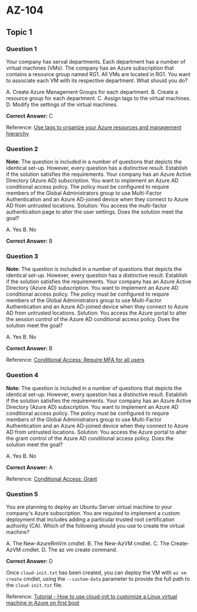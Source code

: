 # AZ-104

## Topic 1

### Question 1
Your company has serval departments. Each department has a number of virtual machines (VMs).
The company has an Azure subscription that contains a resource group named RG1.
All VMs are located in RG1.
You want to associate each VM with its respective department.
What should you do?

A. Create Azure Management Groups for each department.
B. Create a resource group for each department.
C. Assign tags to the virtual machines.
D. Modify the settings of the virtual machines.

**Correct Answer:** C

Reference: [Use tags to organize your Azure resources and management hierarchy](https://docs.microsoft.com/en-us/azure/azure-resource-manager/management/tag-resources)

### Question 2
**Note:** The question is included in a number of questions that depicts the identical set-up. However, every question has a distinctive result. Establish if the solution satisfies the requirements.
Your company has an Azure Active Directory (Azure AD) subscription.
You want to implement an Azure AD conditional access policy.
The policy must be configured to require members of the Global Administrators group to use Multi-Factor Authentication and an Azure AD-joined device when they connect to Azure AD from untrusted locations.
Solution: You access the multi-factor authentication page to alter the user settings.
Does the solution meet the goal?

A. Yes
B. No

**Correct Answer:** B

### Question 3
**Note:** The question is included in a number of questions that depicts the identical set-up. However, every question has a distinctive result. Establish if the solution satisfies the requirements.
Your company has an Azure Active Directory (Azure AD) subscription.
You want to implement an Azure AD conditional access policy.
The policy must be configured to require members of the Global Administrators group to use Multi-Factor Authentication and an Azure AD-joined device when they connect to Azure AD from untrusted locations.
Solution: You access the Azure portal to alter the session control of the Azure AD conditional access policy.
Does the solution meet the goal?

A. Yes
B. No

**Correct Answer:** B

Reference: [Conditional Access: Require MFA for all users](https://docs.microsoft.com/en-us/azure/active-directory/conditional-access/howto-conditional-access-policy-all-users-mfa)

### Question 4
**Note:** The question is included in a number of questions that depicts the identical set-up. However, every question has a distinctive result. Establish if the solution satisfies the requirements.
Your company has an Azure Active Directory (Azure AD) subscription.
You want to implement an Azure AD conditional access policy.
The policy must be configured to require members of the Global Administrators group to use Multi-Factor Authentication and an Azure AD-joined device when they connect to Azure AD from untrusted locations.
Solution: You access the Azure portal to alter the grant control of the Azure AD conditional access policy.
Does the solution meet the goal?

A. Yes
B. No

**Correct Answer:** A

Reference: [Conditional Access: Grant](https://docs.microsoft.com/en-us/azure/active-directory/conditional-access/concept-conditional-access-grant)

### Question 5
You are planning to deploy an Ubuntu Server virtual machine to your company's Azure subscription.
You are required to implement a custom deployment that includes adding a particular trusted root certification authority (CA).
Which of the following should you use to create the virtual machine?

A. The New-AzureRmVm cmdlet.
B. The New-AzVM cmdlet.
C. The Create-AzVM cmdlet.
D. The az vm create command.

**Correct Answer:** D

Once `cloud-init.txt` has been created, you can deploy the VM with `az vm create` cmdlet, using the `--custom-data` parameter to provide the full path to the `cloud-init.txt` file.

Reference: [Tutorial - How to use cloud-init to customize a Linux virtual machine in Azure on first boot](https://docs.microsoft.com/en-us/azure/virtual-machines/linux/tutorial-automate-vm-deployment)


